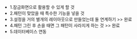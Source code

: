 + 1.잠금화면으로 활용할 수 있게 할 것
+ 2.패턴이 맞았을 때 특수한 기능을 넣을 것
+ 3.설정을 거의 별개의 레이아웃으로 만들었는데 둘 연계하기 >> 완료
+ 4.패턴 그린 후 손을 때면 그 패턴이 사라지게 하는 것      >> 완료
+ 5.데이터베이스 연동

